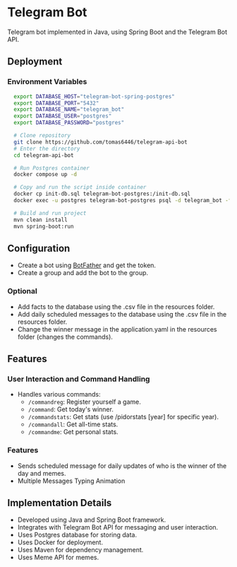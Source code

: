 # Telegram Bot

Telegram bot implemented in Java, using Spring Boot and the Telegram Bot API.

## Deployment
### Environment Variables
```bash    
  export DATABASE_HOST="telegram-bot-spring-postgres"
  export DATABASE_PORT="5432"
  export DATABASE_NAME="telegram_bot"
  export DATABASE_USER="postgres"
  export DATABASE_PASSWORD="postgres"
```

```bash
  # Clone repository
  git clone https://github.com/tomas6446/telegram-api-bot
  # Enter the directory
  cd telegram-api-bot

  # Run Postgres container
  docker compose up -d

  # Copy and run the script inside container
  docker cp init-db.sql telegram-bot-postgres:/init-db.sql
  docker exec -u postgres telegram-bot-postgres psql -d telegram_bot -f /init-db.sql

  # Build and run project
  mvn clean install
  mvn spring-boot:run
```

## Configuration
- Create a bot using [BotFather](https://t.me/botfather) and get the token.
- Create a group and add the bot to the group.

### Optional
- Add facts to the database using the .csv file in the resources folder.
- Add daily scheduled messages to the database using the .csv file in the resources folder.
- Change the winner message in the application.yaml in the resources folder (changes the commands).

## Features

### User Interaction and Command Handling
- Handles various commands:
  - `/commandreg`: Register yourself a game.
  - `/command`: Get today's winner.
  - `/commandstats`: Get stats (use /pidorstats [year] for specific year).
  - `/commandall`: Get all-time stats.
  - `/commandme`: Get personal stats.

### Features
- Sends scheduled message for daily updates of who is the winner of the day and memes.
- Multiple Messages Typing Animation
  
## Implementation Details
- Developed using Java and Spring Boot framework.
- Integrates with Telegram Bot API for messaging and user interaction.
- Uses Postgres database for storing data.
- Uses Docker for deployment.
- Uses Maven for dependency management.
- Uses Meme API for memes.

